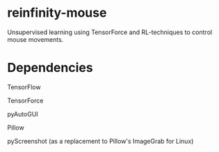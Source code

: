 # reinfinity-mouse
Unsupervised learning using TensorForce and RL-techniques to control mouse movements.

# Dependencies
TensorFlow

TensorForce 

pyAutoGUI

Pillow

pyScreenshot (as a replacement to Pillow's ImageGrab for Linux)
